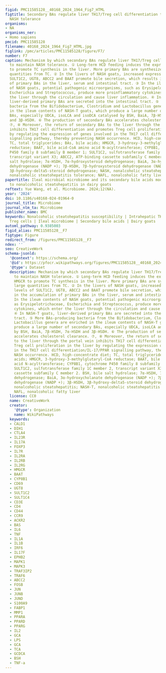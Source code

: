 ```yaml
---
figid: PMC11585128__40168_2024_1964_Fig7_HTML
figtitle: Secondary BAs regulate liver TH17/Treg cell differentiation to maintain
  NASH tolerance
organisms:
- NA
organisms_ner:
- Homo sapiens
pmcid: PMC11585128
filename: 40168_2024_1964_Fig7_HTML.jpg
figlink: /pmc/articles/PMC11585128/figure/F7/
number: F7
caption: Mechanism by which secondary BAs regulate liver TH17/Treg cell differentiation
  to maintain NASH tolerance. ① Long-term HCD feeding induces the expression of HMGCR
  to promote TC synthesis in the liver. More primary BAs are synthesized in large
  quantities from TC. ② In the livers of NASH goats, increased expression levels of
  SULT1C2, UGT8, ABCC2 and BAAT promote bile secretion, which results in the accumulation
  of primary BAs in the liver, serum and intestinal tract. ③ In the ileum contents
  of NASH goats, potential pathogenic microorganisms, such as Erysipelotrichaceae,
  Escherichia and Streptococcus, produce more proinflammatory cytokines, which enter
  the liver through the circulation and cause liver inflammation. ④ In NASH-T goats,
  liver-derived primary BAs are secreted into the intestinal tract. ⑤ More BAs-producing
  bacteria from the Bifidobacterium, Clostridium and Lactobacillus genera are enriched
  in the ileum contents of NASH-T goats, which produce a large number of secondary
  BAs, especially UDCA, isoLCA and isoDCA catalysed by BSH, BaiA, 7β-HSDH, 7α-HSDH
  and 3β-HSDH. ⑥ The production of secondary BAs accelerates cholesterol clearance.
  ⑦, ⑧ Moreover, the return of secondary BAs to the liver through the portal vein
  inhibits TH17 cell differentiation and promotes Treg cell proliferation in the liver
  by regulating the expression of genes involved in the TH17 cell differentiation/IL-17/PPAR
  signalling pathway, thereby preventing NASH occurrence. HCD, high-concentrate diet;
  TC, total triglycerides; BAs, bile acids; HMGCR, 3-hydroxy-3-methylglutaryl-CoA
  reductase; BAAT, bile acid-CoA amino acid N-acyltransferase; CYP8B1, cytochrome
  P450 family 8 subfamily B member 1; SULT1C2, sulfotransferase family 1C member 2,
  transcript variant X3; ABCC2, ATP-binding cassette subfamily C member 2. BSH, bile
  salt hydrolase; 7α-HSDH, 7α-hydroxysteroid dehydrogenase; BaiA, 3α-hydroxycholanate
  dehydrogenase (NADP +); 7β-HSDH, 7β-hydroxysteroid dehydrogenase (NADP +); 3β-HSDH,
  3β-hydroxy-delta5-steroid dehydrogenase; NASH, nonalcoholic steatohepatitis; NASH-T,
  nonalcoholic steatohepatitis tolerance; NAFL, nonalcoholic fatty liver
papertitle: Ileal microbial microbiome and its secondary bile acids modulate susceptibility
  to nonalcoholic steatohepatitis in dairy goats
reftext: Yue Wang, et al. Microbiome. 2024;12(NA).
year: '2024'
doi: 10.1186/s40168-024-01964-0
journal_title: Microbiome
journal_nlm_ta: Microbiome
publisher_name: BMC
keywords: Nonalcoholic steatohepatitis susceptibility | Intrahepatic TH17 cells and
  Treg cells | Ileal microbiome | Secondary bile acids | Dairy goats
automl_pathway: 0.9385003
figid_alias: PMC11585128__F7
figtype: Figure
redirect_from: /figures/PMC11585128__F7
ndex: ''
seo: CreativeWork
schema-jsonld:
  '@context': https://schema.org/
  '@id': https://pfocr.wikipathways.org/figures/PMC11585128__40168_2024_1964_Fig7_HTML.html
  '@type': Dataset
  description: Mechanism by which secondary BAs regulate liver TH17/Treg cell differentiation
    to maintain NASH tolerance. ① Long-term HCD feeding induces the expression of
    HMGCR to promote TC synthesis in the liver. More primary BAs are synthesized in
    large quantities from TC. ② In the livers of NASH goats, increased expression
    levels of SULT1C2, UGT8, ABCC2 and BAAT promote bile secretion, which results
    in the accumulation of primary BAs in the liver, serum and intestinal tract. ③
    In the ileum contents of NASH goats, potential pathogenic microorganisms, such
    as Erysipelotrichaceae, Escherichia and Streptococcus, produce more proinflammatory
    cytokines, which enter the liver through the circulation and cause liver inflammation.
    ④ In NASH-T goats, liver-derived primary BAs are secreted into the intestinal
    tract. ⑤ More BAs-producing bacteria from the Bifidobacterium, Clostridium and
    Lactobacillus genera are enriched in the ileum contents of NASH-T goats, which
    produce a large number of secondary BAs, especially UDCA, isoLCA and isoDCA catalysed
    by BSH, BaiA, 7β-HSDH, 7α-HSDH and 3β-HSDH. ⑥ The production of secondary BAs
    accelerates cholesterol clearance. ⑦, ⑧ Moreover, the return of secondary BAs
    to the liver through the portal vein inhibits TH17 cell differentiation and promotes
    Treg cell proliferation in the liver by regulating the expression of genes involved
    in the TH17 cell differentiation/IL-17/PPAR signalling pathway, thereby preventing
    NASH occurrence. HCD, high-concentrate diet; TC, total triglycerides; BAs, bile
    acids; HMGCR, 3-hydroxy-3-methylglutaryl-CoA reductase; BAAT, bile acid-CoA amino
    acid N-acyltransferase; CYP8B1, cytochrome P450 family 8 subfamily B member 1;
    SULT1C2, sulfotransferase family 1C member 2, transcript variant X3; ABCC2, ATP-binding
    cassette subfamily C member 2. BSH, bile salt hydrolase; 7α-HSDH, 7α-hydroxysteroid
    dehydrogenase; BaiA, 3α-hydroxycholanate dehydrogenase (NADP +); 7β-HSDH, 7β-hydroxysteroid
    dehydrogenase (NADP +); 3β-HSDH, 3β-hydroxy-delta5-steroid dehydrogenase; NASH,
    nonalcoholic steatohepatitis; NASH-T, nonalcoholic steatohepatitis tolerance;
    NAFL, nonalcoholic fatty liver
  license: CC0
  name: CreativeWork
  creator:
    '@type': Organization
    name: WikiPathways
  keywords:
  - CALD1
  - DIH1
  - CTLA4
  - IL23R
  - IL17A
  - FOXP3
  - IL7R
  - IL2RA
  - IL2RB
  - IL2RG
  - HMGCR
  - BAAT
  - CYP8B1
  - CD69
  - UGT8
  - SULT1C2
  - SULT1C4
  - CD3E
  - CD4
  - CD44
  - CCR9
  - ACKR2
  - BAS
  - IL6
  - TNF
  - IL1A
  - IL1B
  - IRF6
  - IL17F
  - EPHB2
  - MAPK1
  - MAPK3
  - TRAF3IP2
  - TRAF6
  - ABCC2
  - FOSB
  - JUN
  - JUNB
  - JUND
  - S100A9
  - FABP1
  - MMP1
  - PPARA
  - PPARD
  - PPARG
  - IL2
  - GCA
  - LPS
  - GCA
  - TCA
  - GCDCA
  - BSH
  - TNF-a
---
```

